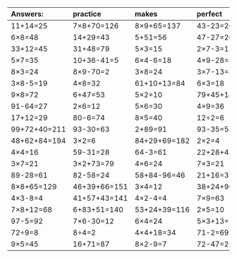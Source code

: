 | Answers: | practice | makes | perfect | ! |
| :--- | :--- | :--- | :--- | :--- |
| 11+14=25 | 7×8+70=126 | 8×9+65=137 | 43-23=20 | 71-32=39 | 
| 6×8=48 | 14+29=43 | 5+51=56 | 47-27=20 | 14+25=39 | 
| 33+12=45 | 31+48=79 | 5×3=15 | 2×7-3=11 | 4×2-7=1 | 
| 5×7=35 | 10+36-41=5 | 6×4-6=18 | 4×9-28=8 | 65+76-48=93 | 
| 8×3=24 | 8×9-70=2 | 3×8=24 | 3×7-13=8 | 36+58-76=18 | 
| 3×8-5=19 | 4×8=32 | 61+10+13=84 | 6×3=18 | 7+57=64 | 
| 9×8=72 | 6+47=53 | 5×2=10 | 79+45+14=138 | 2×8=16 | 
| 91-64=27 | 2×6=12 | 5×6=30 | 4×9=36 | 28+78-34=72 | 
| 17+12=29 | 80-6=74 | 8×5=40 | 12÷2=6 | 13-9=4 | 
| 99+72+40=211 | 93-30=63 | 2+89=91 | 93-35=58 | 4×7=28 | 
| 48+62+84=194 | 3×2=6 | 84+29+69=182 | 2×2=4 | 10÷5=2 | 
| 4×4=16 | 59-31=28 | 64-3=61 | 22+28+43=93 | 31+42+74=147 | 
| 3×7=21 | 3×2+73=79 | 4×6=24 | 7×3=21 | 68-54=14 | 
| 89-28=61 | 82-58=24 | 58+84-96=46 | 21+16=37 | 66-59=7 | 
| 8×8+65=129 | 46+39+66=151 | 3×4=12 | 38+24+90=152 | 6×8-47=1 | 
| 4×3-8=4 | 41+57+43=141 | 4×2-4=4 | 7×9=63 | 6×8+27=75 | 
| 7×8+12=68 | 6+83+51=140 | 53+24+39=116 | 2×5=10 | 7×5=35 | 
| 97-5=92 | 7×6-30=12 | 6×4=24 | 5×3+13=28 | 9×4+39=75 | 
| 72÷9=8 | 8÷4=2 | 4×4+18=34 | 71-2=69 | 5×5-11=14 | 
| 9×5=45 | 16+71=87 | 8×2-9=7 | 72-47=25 | 7×8=56 | 
